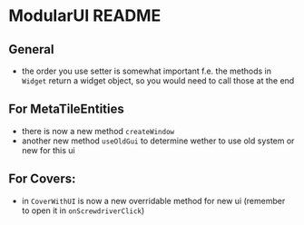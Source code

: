 # ModularUI README

## General
- the order you use setter is somewhat important f.e. the methods in `Widget` return a widget object, so you would need to call those at the end

## For MetaTileEntities
- there is now a new method `createWindow`
- another new method `useOldGui` to determine wether to use old system or new for this ui

## For Covers:
- in `CoverWithUI` is now a new overridable method for new ui 
  (remember to open it in `onScrewdriverClick`)
